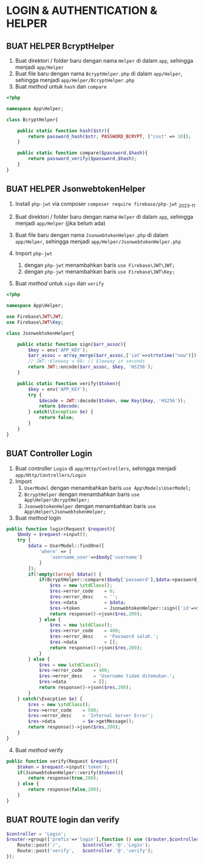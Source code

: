 # LOGIN & AUTHENTICATION & HELPER

## BUAT HELPER BcryptHelper
1. Buat direktori / folder baru dengan nama `Helper` di dalam `app`, sehingga menjadi `app/Helper`
2. Buat file baru dengan nama `BcryptHelper.php` di dalam `app/Helper`, sehingga menjadi `app/Helper/BcryptHelper.php`
3. Buat *method* untuk `hash` dan `compare`
```php
<?php

namespace App\Helper;

class BcryptHelper{

    public static function hash($str){
        return password_hash($str, PASSWORD_BCRYPT, ["cost" => 10]);
    }

    public static function compare($password,$hash){
        return password_verify($password,$hash);
    }
}
```

## BUAT HELPER JsonwebtokenHelper
1. Install `php-jwt` via composer `composer require firebase/php-jwt` <sub>2023-11</sub>
2. Buat direktori / folder baru dengan nama `Helper` di dalam `app`, sehingga menjadi `app/Helper` (jika belum ada)
3. Buat file baru dengan nama `JsonwebtokenHelper.php` di dalam `app/Helper`, sehingga menjadi `app/Helper/JsonwebtokenHelper.php`
4. Import `php-jwt`
	1. dengan `php-jwt` menambahkan baris `use Firebase\JWT\JWT;`
	2. dengan `php-jwt` menambahkan baris `use Firebase\JWT\Key;`

5. Buat *method* untuk `sign` dan `verify`
```php
<?php

namespace App\Helper;

use Firebase\JWT\JWT;
use Firebase\JWT\Key;

class JsonwebtokenHelper{

    public static function sign($arr_assoc){
        $key = env('APP_KEY');
        $arr_assoc = array_merge($arr_assoc,['iat'=>strtotime("now")]);
        // JWT::$leeway = 60; // $leeway in seconds
        return JWT::encode($arr_assoc, $key, 'HS256');
    }

    public static function verify($token){
        $key = env('APP_KEY');
        try {
            $decode = JWT::decode($token, new Key($key, 'HS256'));
            return $decode;
        } catch(\Exception $e) {
            return false;
        }
    }
}
```

## BUAT Controller Login
1. Buat controller `Login` di `app/Http/Controllers`, sehingga menjadi `app/Http/Controllers/Login`
2. Import
	1. `UserModel` dengan menambahkan baris `use App\Models\UserModel;`
	2. `BcryptHelper` dengan menambahkan baris `use App\Helper\BcryptHelper;`
	3. `JsonwebtokenHelper` dengan menambahkan baris `use App\Helper\JsonwebtokenHelper;`
3. Buat *method* login
```php
public function login(Request $request){
    $body = $request->input();
    try {
        $data = UserModel::findOne([
            'where' => [
                'username_user'=>$body['username']
            ]
        ]);
        if(!empty((array) $data)) {
            if(BcryptHelper::compare($body['password'],$data->password_user)) {
                $res = new \stdClass();
                $res->error_code    = 0;
                $res->error_desc    = '';
                $res->data          = $data;
                $res->token         = JsonwebtokenHelper::sign(['id'=>$data->id]);
                return response()->json($res,200);
            } else {
                $res = new \stdClass();
                $res->error_code    = 400;
                $res->error_desc    = 'Password salah.';
                $res->data          = [];
                return response()->json($res,200);
            }
        } else {
            $res = new \stdClass();
            $res->error_code    = 400;
            $res->error_desc    = 'Username tidak ditemukan.';
            $res->data          = [];
            return response()->json($res,200);
        }
    } catch(\Execption $e) {
        $res = new \stdClass();
        $res->error_code    = 500;
        $res->error_desc    = 'Internal Server Error';
        $res->data          = $e->getMessage();
        return response()->json($res,200);
    }
}
```

4. Buat *method* verify
```php
public function verify(Request $request){
    $token = $request->input('token');
    if(JsonwebtokenHelper::verify($token)){
        return response(true,200);
    } else {
        return response(false,200);
    }
}
```

## BUAT ROUTE login dan verify
```php
$controller = 'Login';
$router->group(['prefix'=>'login'],function () use ($router,$controller) {
    Route::post('/',        $controller.'@'.'Login');
    Route::post('verify',   $controller.'@'.'verify');
});
```